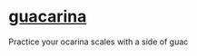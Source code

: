 # [guacarina](guacarina.com)

Practice your ocarina scales with a side of guac

<!-- TODO -->
<!-- click on individual svgs to blow up -->
<!-- fix https -->
<!-- analytics -->
<!-- select a note variant -->
<!-- tuner -->
